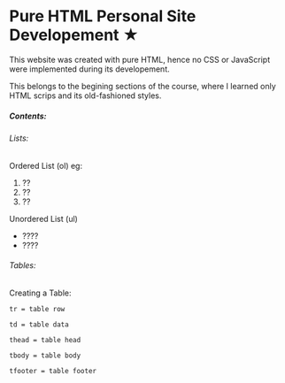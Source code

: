 # Pure HTML Personal Site Developement ★

This website was created with pure HTML, hence no CSS or JavaScript were implemented during its developement.

This belongs to the begining sections of the course, where I learned only HTML scrips and its old-fashioned styles.

##### Contents:

###### Lists:

Ordered List (ol) eg:

1. ??
2. ??
3. ??

Unordered List (ul)

* ????
* ????

###### Tables:

Creating a Table:

    tr = table row

    td = table data

    thead = table head

    tbody = table body

    tfooter = table footer
